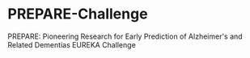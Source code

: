 # PREPARE-Challenge
PREPARE: Pioneering Research for Early Prediction of Alzheimer's and Related Dementias EUREKA Challenge
